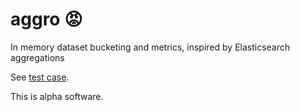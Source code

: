 # aggro 😡

In memory dataset bucketing and metrics, inspired by Elasticsearch aggregations

See [test case](https://github.com/snikch/aggro/blob/master/aggro_test.go).

This is alpha software.
